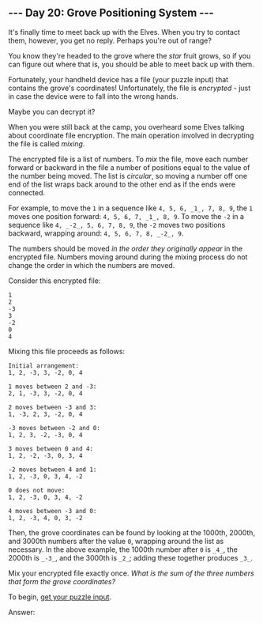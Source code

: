 ## --- Day 20: Grove Positioning System ---

It's finally time to meet back up with the Elves. When you try to contact them, however, you get no reply. Perhaps you're out of range?

You know they're headed to the grove where the _star_ fruit grows, so if you can figure out where that is, you should be able to meet back up with them.

Fortunately, your handheld device has a file (your puzzle input) that contains the grove's coordinates! Unfortunately, the file is _encrypted_ - just in case the device were to fall into the wrong hands.

Maybe you can decrypt it?

When you were still back at the camp, you overheard some Elves talking about coordinate file encryption. The main operation involved in decrypting the file is called _mixing_.

The encrypted file is a list of numbers. To _mix_ the file, move each number forward or backward in the file a number of positions equal to the value of the number being moved. The list is _circular_, so moving a number off one end of the list wraps back around to the other end as if the ends were connected.

For example, to move the `1` in a sequence like `4, 5, 6, _1_, 7, 8, 9`, the `1` moves one position forward: `4, 5, 6, 7, _1_, 8, 9`. To move the `-2` in a sequence like `4, _-2_, 5, 6, 7, 8, 9`, the `-2` moves two positions backward, wrapping around: `4, 5, 6, 7, 8, _-2_, 9`.

The numbers should be moved _in the order they originally appear_ in the encrypted file. Numbers moving around during the mixing process do not change the order in which the numbers are moved.

Consider this encrypted file:

    1
    2
    -3
    3
    -2
    0
    4

Mixing this file proceeds as follows:

    Initial arrangement:
    1, 2, -3, 3, -2, 0, 4

    1 moves between 2 and -3:
    2, 1, -3, 3, -2, 0, 4

    2 moves between -3 and 3:
    1, -3, 2, 3, -2, 0, 4

    -3 moves between -2 and 0:
    1, 2, 3, -2, -3, 0, 4

    3 moves between 0 and 4:
    1, 2, -2, -3, 0, 3, 4

    -2 moves between 4 and 1:
    1, 2, -3, 0, 3, 4, -2

    0 does not move:
    1, 2, -3, 0, 3, 4, -2

    4 moves between -3 and 0:
    1, 2, -3, 4, 0, 3, -2

Then, the grove coordinates can be found by looking at the 1000th, 2000th, and 3000th numbers after the value `0`, wrapping around the list as necessary. In the above example, the 1000th number after `0` is `_4_`, the 2000th is `_-3_`, and the 3000th is `_2_`; adding these together produces `_3_`.

Mix your encrypted file exactly once. _What is the sum of the three numbers that form the grove coordinates?_

To begin, [get your puzzle input](20/input).

Answer:
